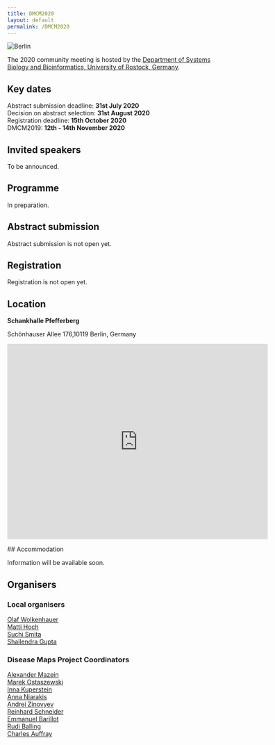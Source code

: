 ```yaml
---
title: DMCM2020
layout: default
permalink: /DMCM2020
---
```

<img src="../images/places/BerlinImage.jpg" alt="Berlin"/>

The 2020 community meeting is hosted by the <a target="_blank" href="https://www.sbi.uni-rostock.de//">Department of Systems Biology and Bioinformatics, University of Rostock, Germany</a>.

## Key dates

Abstract submission deadline: **31st July 2020**  
Decision on abstract selection: **31st August 2020**  
Registration deadline: **15th October 2020**  
DMCM2019: **12th - 14th November 2020**  

## Invited speakers

To be announced.

## Programme

In preparation.

## Abstract submission

Abstract submission is not open yet.  

## Registration

Registration is not open yet.

## Location

<p><b>Schankhalle Pfefferberg</b></p>
<p>Schönhauser Allee 176,10119 Berlin, Germany</p>

<iframe src="https://www.google.com/maps/embed?pb=!1m14!1m8!1m3!1d9708.423270964195!2d13.4118874!3d52.5315196!3m2!1i1024!2i768!4f13.1!3m3!1m2!1s0x0%3A0xbbee9064a55ffd34!2sPfefferberg!5e0!3m2!1sen!2sde!4v1582540636368!5m2!1sen!2sde" width="600" height="450" frameborder="0" style="border:0;" allowfullscreen=""></iframe>
<p/>
## Accommodation

Information will be available soon.

## Organisers

### Local organisers

<p><a href="mailto:olaf.wolkenhauer@uni-rostock.de">Olaf Wolkenhauer</a>  
<br /><a href="mailto:matti.hoch@uni-rostock.de">Matti Hoch</a>
<br /><a href="mailto:suchi.smita@uni-rostock.de">Suchi Smita</a>  
<br /><a href="mailto:shailendra.gupta@uni-rostock.de">Shailendra Gupta</a>  
</p>

### Disease Maps Project Coordinators

<p><a href="mailto:a.mazein@gmail.com">Alexander Mazein</a>
<br /><a href="mailto:marek.ostaszewski@uni.lu">Marek Ostaszewski</a>
<br /><a href="mailto:inna.kuperstein@curie.fr">Inna Kuperstein</a>
<br /><a href="mailto:anna.niaraki@univ-evry.fr">Anna Niarakis</a>
<br /><a href="mailto:andrei.zinovyev@curie.fr">Andrei Zinovyev</a>
<br /><a href="mailto:reinhard.schneider@uni.lu">Reinhard Schneider</a>
<br /><a href="mailto:emmanuel.barillot@curie.fr ">Emmanuel Barillot</a>
<br /><a href="mailto:rudi.balling@uni.lu">Rudi Balling</a>
<br /><a href="mailto:cauffray@eisbm.org">Charles Auffray</a>
</p>


<!--## Contact-->

<!--## Co-organizers-->
